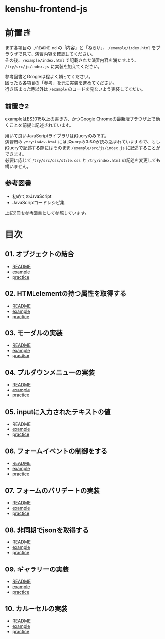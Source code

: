 # kenshu-frontend-js

# 前置き 

まず各項目の `./README.md` の「内容」と「ねらい」、 `/example/index.html` をブラウザで見て、演習内容を確認してください。  
その後、`/example/index.html` で記載された演習内容を満たすよう、 `/try/src/js/index.js` に実装を加えてください。  
  
参考図書とGoogleは程よく頼ってください。  
困ったら各項目の「参考」を元に実装を進めてください。  
行き詰まった時以外は `/example` のコードを見ないよう実装してくだい。  

## 前置き2

exampleはES2015以上の書き方、かつGoogle Chromeの最新版ブラウザ上で動くことを前提に記述されています。  
  
用いて良いJavaScriptライブラリはjQueryのみです。  
演習用の `/try/index.html` には jQueryの3.5.0が読み込まれていますので、もしjQueryで記述する際にはそのまま `/example/src/js/index.js` に記述することができます。  
必要に応じて `/try/src/css/style.css` と `/try/index.html` の記述を変更しても構いません。  

## 参考図書

- 初めてのJavaScript  
- JavaScriptコードレシピ集  
  
上記2冊を参考図書として参照しています。 

# 目次

## 01. オブジェクトの結合

- [README](./practice/01/README.md)  
- [example](./practice/01/example/index.html)  
- [practice](./practice/01/try/index.html)  

## 02. HTMLelementの持つ属性を取得する

- [README](./practice/02/README.md)  
- [example](./practice/02/example/index.html)  
- [practice](./practice/02/try/index.html)  

## 03. モーダルの実装

- [README](./practice/03/README.md)  
- [example](./practice/03/example/index.html)  
- [practice](./practice/03/try/index.html)  


## 04. プルダウンメニューの実装

- [README](./practice/04/README.md)  
- [example](./practice/04/example/index.html)  
- [practice](./practice/04/try/index.html)  

## 05. inputに入力されたテキストの値

- [README](./practice/05/README.md)  
- [example](./practice/05/example/index.html)  
- [practice](./practice/05/try/index.html)  

## 06. フォームイベントの制御をする

- [README](./practice/06/README.md)  
- [example](./practice/06/example/index.html)  
- [practice](./practice/06/try/index.html)  

## 07. フォームのバリデートの実装

- [README](./practice/07/README.md)  
- [example](./practice/07/example/index.html)  
- [practice](./practice/07/try/index.html)   

## 08. 非同期でjsonを取得する

- [README](./practice/08/README.md)  
- [example](./practice/08/example/index.html)  
- [practice](./practice/08/try/index.html)

## 09. ギャラリーの実装

- [README](./practice/09/README.md)  
- [example](./practice/09/example/index.html)  
- [practice](./practice/09/try/index.html)

## 10. カルーセルの実装

- [README](./practice/10/README.md)  
- [example](./practice/10/example/index.html)  
- [practice](./practice/10/try/index.html)  
